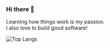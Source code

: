 ### Hi there 👋
<p>
      Learning how things work is my passion. <br />
      I also love to build good software! 
</p>

 ![Top Langs](https://github-readme-stats.vercel.app/api/top-langs/?username=davidgordon12&hide=csharp,html,css,scss,asp.net,makefile,batch,html&langs_count=8&theme=tokyonight)
